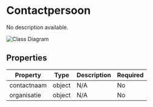 # Contactpersoon

No description available.

![Class Diagram](https://github.com/CommonGateway/CustomerInteractionBundle/blob/bericht-schema/docs/schema/klant.contactpersoon.svg)

## Properties

| Property | Type | Description | Required |
|----------|------|-------------|----------|
| contactnaam | object | N/A | No |
| organisatie | object | N/A | No |
